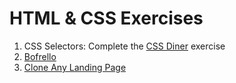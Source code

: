 # HTML & CSS Exercises

1. CSS Selectors: Complete the [CSS Diner](http://flukeout.github.io/) exercise
1. [Bofrello](bofrello/README.md)
1. [Clone Any Landing Page](clone/README.md)
